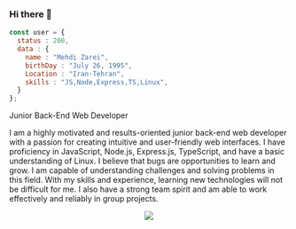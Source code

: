 ### Hi there 👋

```javascript
const user = {
  status : 200,
  data : {
    name : "Mehdi Zarei",
    birthDay : "July 26, 1995",
    Location : "Iran-Tehran",
    skills : "JS,Node,Express,TS,Linux",
  }
};
```
Junior Back-End Web Developer

I am a highly motivated and results-oriented junior back-end web developer with a passion for creating intuitive and user-friendly web interfaces. I have proficiency in JavaScript, Node.js, Express.js, TypeScript, and have a basic understanding of Linux. I believe that bugs are opportunities to learn and grow. I am capable of understanding challenges and solving problems in this field. With my skills and experience, learning new technologies will not be difficult for me. I also have a strong team spirit and am able to work effectively and reliably in group projects.

<p align="center">
  <a href="https://skillicons.dev">
    <img src="https://skillicons.dev/icons?i=js,nodejs,express,ts,git,linux" />
  </a>
</p>




<!--
**Mehdi-Zarei/Mehdi-Zarei** is a ✨ _special_ ✨ repository because its `README.md` (this file) appears on your GitHub profile.

Here are some ideas to get you started:

- 🔭 I’m currently working on ...
- 🌱 I’m currently learning ...
- 👯 I’m looking to collaborate on ...
- 🤔 I’m looking for help with ...
- 💬 Ask me about ...
- 📫 How to reach me: ...
- 😄 Pronouns: ...
- ⚡ Fun fact: ...
-->
